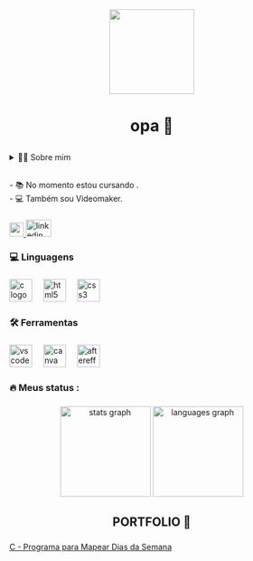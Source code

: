 <div align="center">
  <img height="150" src="https://i.pinimg.com/originals/bf/85/09/bf85092791b558c1ba5c62ce296de849.jpg"  />
</div>

###

<h1 align="center">opa 👋</h1>

##

###

<details>
  <summary>👨‍💻 Sobre mim</summary>

  - 💬 Tenho 17 anos, atualmente moro no interior de São Paulo - Brasil, Tenho experiência com Análise de Dados e Visualização de Dados, sou novo na área mas estou cada dia mais ganhando conhecimento e evoluindo.
  
  - ⚡ Eu gosto de assistir filmes/séries, jogar jogos, gosto de carros e editar vídeos no After Effects.
</details>

<p align="left"><br>- 📚 No momento estou cursando .<br>- 💻 Também sou Videomaker.</p>

###

<div align="left">
  <a href="mailto:eliezerzx01@gmail.com"" target="_blank">
    <img src="https://img.shields.io/static/v1?message=Gmail&logo=gmail&label=&color=D14836&logoColor=white&labelColor=&style=for-the-badge" height="25" alt="gmail logo"  />  <a href="https://www.linkedin.com/in/eliezer-carvalho-4093812bb" target="_blank"> <img src="https://raw.githubusercontent.com/maurodesouza/profile-readme-generator/master/src/assets/icons/social/linkedin/default.svg" width="45" height="30" alt="linkedin logo"  />
  </a>
    
</div>

###
</div>

###

<h3 align="left">💻 Linguagens</h3>

###


<div align="left">
  <img src="https://cdn.jsdelivr.net/gh/devicons/devicon/icons/c/c-original.svg" height="40" alt="c logo"  />
  <img width="12" />
  <img src="https://cdn.jsdelivr.net/gh/devicons/devicon/icons/html5/html5-original.svg" height="40" alt="html5 logo"  />
  <img width="12" />
  <img src="https://cdn.jsdelivr.net/gh/devicons/devicon/icons/css3/css3-original.svg" height="40" alt="css3 logo"  />
</div>

###


<h3 align="left">🛠 Ferramentas</h3>

###

<div align="left">
  <img src="https://cdn.jsdelivr.net/gh/devicons/devicon/icons/vscode/vscode-original.svg" height="40" alt="vscode logo"  />
  <img width="12" />
  <img src="https://cdn.jsdelivr.net/gh/devicons/devicon/icons/canva/canva-original.svg" height="40" alt="canva logo"  />
  <img width="12" />
  <img src="https://cdn.jsdelivr.net/gh/devicons/devicon/icons/aftereffects/aftereffects-original.svg" height="40" alt="aftereffects logo"  />
</div>

###


<h3 align="left">🔥   Meus status :</h3>


###

<div align="center">
  <img src="https://github-readme-stats.vercel.app/api?username=eliezerzx&hide_title=false&hide_rank=false&show_icons=true&include_all_commits=true&count_private=true&disable_animations=false&theme=midnight-purple&locale=en&hide_border=false&order=1&custom_title=Eliezer%20GitHub%20Stats%20:" height="160" alt="stats graph"  />
  <img src="https://github-readme-stats.vercel.app/api/top-langs?username=eliezerzx&locale=en&hide_title=false&layout=compact&card_width=320&langs_count=5&theme=midnight-purple&hide_border=false&order=2&custom_title=Most%20Used%20Languages%20:" height="160" alt="languages graph"  />
</div>

###


###

<h2 align="center">PORTFOLIO 📝</h2>

###

[C - Programa para Mapear Dias da Semana](https://github.com/eliezerzx/Programa-em-C-para-Mapear-Dias-da-Semana)</p>

###

